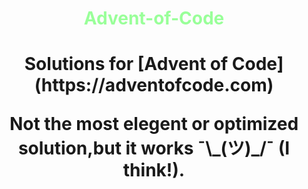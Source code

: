 <div align="center">
<h1 style="color:99ff99;">Advent-of-Code<h1>
<p>Solutions for [Advent of Code](https://adventofcode.com)</p>

</p>Not the most elegent or optimized solution,but it works ¯\_(ツ)_/¯ (I think!).</p>
<div>
